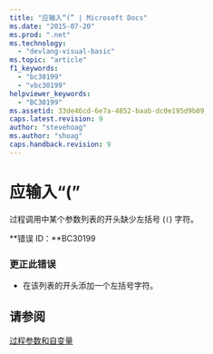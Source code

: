 ```yaml
---
title: "应输入“(” | Microsoft Docs"
ms.date: "2015-07-20"
ms.prod: ".net"
ms.technology: 
  - "devlang-visual-basic"
ms.topic: "article"
f1_keywords: 
  - "bc30199"
  - "vbc30199"
helpviewer_keywords: 
  - "BC30199"
ms.assetid: 33de46cd-6e7a-4852-baab-dc0e195d9b09
caps.latest.revision: 9
author: "stevehoag"
ms.author: "shoag"
caps.handback.revision: 9
---
```

# 应输入“(”
过程调用中某个参数列表的开头缺少左括号 \(`(`\) 字符。  
  
 **错误 ID：**BC30199  
  
### 更正此错误  
  
-   在该列表的开头添加一个左括号字符。  
  
## 请参阅  
 [过程参数和自变量](../../visual-basic/programming-guide/language-features/procedures/procedure-parameters-and-arguments.md)